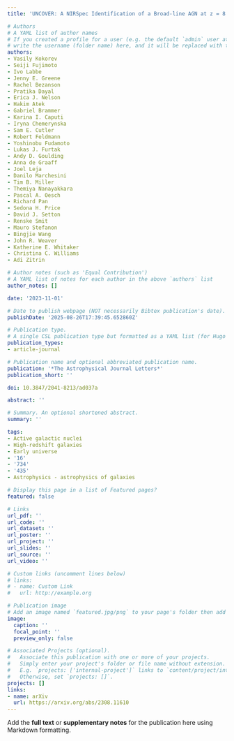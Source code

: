 ```yaml
---
title: 'UNCOVER: A NIRSpec Identification of a Broad-line AGN at z = 8.50'

# Authors
# A YAML list of author names
# If you created a profile for a user (e.g. the default `admin` user at `content/authors/admin/`), 
# write the username (folder name) here, and it will be replaced with their full name and linked to their profile.
authors:
- Vasily Kokorev
- Seiji Fujimoto
- Ivo Labbe
- Jenny E. Greene
- Rachel Bezanson
- Pratika Dayal
- Erica J. Nelson
- Hakim Atek
- Gabriel Brammer
- Karina I. Caputi
- Iryna Chemerynska
- Sam E. Cutler
- Robert Feldmann
- Yoshinobu Fudamoto
- Lukas J. Furtak
- Andy D. Goulding
- Anna de Graaff
- Joel Leja
- Danilo Marchesini
- Tim B. Miller
- Themiya Nanayakkara
- Pascal A. Oesch
- Richard Pan
- Sedona H. Price
- David J. Setton
- Renske Smit
- Mauro Stefanon
- Bingjie Wang
- John R. Weaver
- Katherine E. Whitaker
- Christina C. Williams
- Adi Zitrin

# Author notes (such as 'Equal Contribution')
# A YAML list of notes for each author in the above `authors` list
author_notes: []

date: '2023-11-01'

# Date to publish webpage (NOT necessarily Bibtex publication's date).
publishDate: '2025-08-26T17:39:45.652860Z'

# Publication type.
# A single CSL publication type but formatted as a YAML list (for Hugo requirements).
publication_types:
- article-journal

# Publication name and optional abbreviated publication name.
publication: '*The Astrophysical Journal Letters*'
publication_short: ''

doi: 10.3847/2041-8213/ad037a

abstract: ''

# Summary. An optional shortened abstract.
summary: ''

tags:
- Active galactic nuclei
- High-redshift galaxies
- Early universe
- '16'
- '734'
- '435'
- Astrophysics - astrophysics of galaxies

# Display this page in a list of Featured pages?
featured: false

# Links
url_pdf: ''
url_code: ''
url_dataset: ''
url_poster: ''
url_project: ''
url_slides: ''
url_source: ''
url_video: ''

# Custom links (uncomment lines below)
# links:
# - name: Custom Link
#   url: http://example.org

# Publication image
# Add an image named `featured.jpg/png` to your page's folder then add a caption below.
image:
  caption: ''
  focal_point: ''
  preview_only: false

# Associated Projects (optional).
#   Associate this publication with one or more of your projects.
#   Simply enter your project's folder or file name without extension.
#   E.g. `projects: ['internal-project']` links to `content/project/internal-project/index.md`.
#   Otherwise, set `projects: []`.
projects: []
links:
- name: arXiv
  url: https://arxiv.org/abs/2308.11610
---
```


Add the **full text** or **supplementary notes** for the publication here using Markdown formatting.
